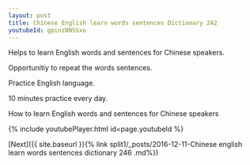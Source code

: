 ```yaml
---
layout: post
title: Chinese English learn words sentences Dictionary 242 
youtubeId: gpinz8NSSxo
---
```

 
 
Helps to learn English words and sentences for Chinese speakers.

Opportunitiy to repeat the words sentences. 

Practice English language. 
 
10 minutes practice every day. 
 
How to learn English words and sentences for Chinese speakers 
 
{% include youtubePlayer.html id=page.youtubeId %}
 
 
[Next]({{ site.baseurl }}{% link  split1/_posts/2016-12-11-Chinese english learn words sentences dictionary 246 .md%})
 
